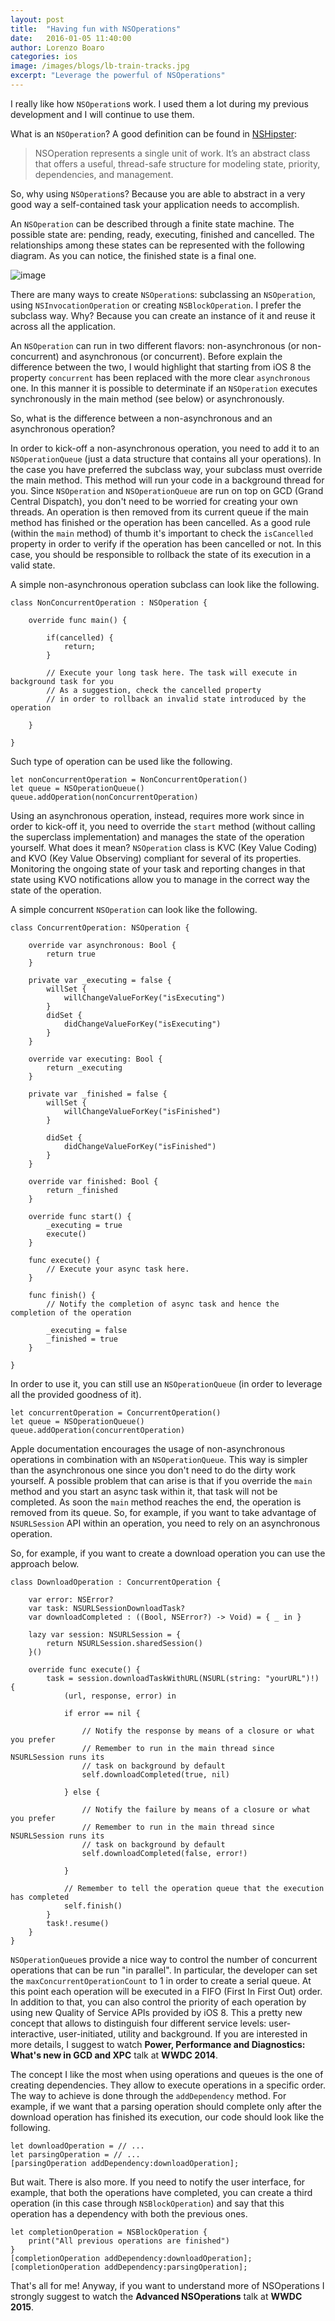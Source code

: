 ```yaml
---
layout: post
title:  "Having fun with NSOperations"
date:   2016-01-05 11:40:00
author: Lorenzo Boaro
categories: ios
image: /images/blogs/lb-train-tracks.jpg
excerpt: "Leverage the powerful of NSOperations"
---
```


I really like how `NSOperation`s work. I used them a lot during my previous development and I will continue to use them.

What is an `NSOperation`? A good definition can be found in [NSHipster](http://nshipster.com/nsoperation/):

>NSOperation represents a single unit of work. It’s an abstract class that offers a useful, thread-safe structure for modeling state, priority, dependencies, and management.


So, why using `NSOperation`s? Because you are able to abstract in a very good way a self-contained task your application needs to accomplish.

An `NSOperation` can be described through a finite state machine. The possible state are: pending, ready, executing, finished and cancelled. The relationships among these states can be represented with the following diagram. As you can notice, the finished state is a final one.

![image](/images/blogs/lb-state-machine.png)

There are many ways to create `NSOperation`s: subclassing an `NSOperation`, using `NSInvocationOperation` or creating `NSBlockOperation`. I prefer the subclass way. Why? Because you can create an instance of it and reuse it across all the application.

An `NSOperation` can run in two different flavors: non-asynchronous (or non-concurrent) and asynchronous (or concurrent).
Before explain the difference between the two, I would highlight that starting from iOS 8 the property `concurrent` has been replaced with the more clear `asynchronous` one. In this manner it is possible to determinate if an `NSOperation` executes synchronously in the main method (see below) or asynchronously.

So, what is the difference between a non-asynchronous and an asynchronous operation?

In order to kick-off a non-asynchronous operation, you need to add it to an `NSOperationQueue` (just a data structure that contains all your operations). In the case you have preferred the subclass way, your subclass must override the main method. This method will run your code in a background thread for you. Since `NSOperation` and `NSOperationQueue` are run on top on GCD (Grand Central Dispatch), you don't need to be worried for creating your own threads. An operation is then removed from its current queue if the main method has finished or the operation has been cancelled.
As a good rule (within the `main` method) of thumb it's important to check the `isCancelled` property in order to verify if the operation has been cancelled or not. In this case, you should be responsible to rollback the state of its execution in a valid state.

A simple non-asynchronous operation subclass can look like the following.

	class NonConcurrentOperation : NSOperation {

	    override func main() {

	        if(cancelled) {
	            return;
	        }

            // Execute your long task here. The task will execute in background task for you
            // As a suggestion, check the cancelled property
            // in order to rollback an invalid state introduced by the operation

	    }

	}

Such type of operation can be used like the following.

	let nonConcurrentOperation = NonConcurrentOperation()
	let queue = NSOperationQueue()
	queue.addOperation(nonConcurrentOperation)

Using an asynchronous operation, instead, requires more work since in order to kick-off it, you
need to override the `start` method (without calling the superclass implementation) and manages the state of the operation yourself.
What does it mean? `NSOperation` class is KVC (Key Value Coding) and KVO (Key Value Observing) compliant for several of its properties. Monitoring the ongoing state of your task and reporting changes in that state using KVO notifications allow you to manage in the correct way the state of the operation.

A simple concurrent `NSOperation` can look like the following.

	class ConcurrentOperation: NSOperation {

	    override var asynchronous: Bool {
	        return true
	    }

	    private var _executing = false {
	        willSet {
	            willChangeValueForKey("isExecuting")
	        }
	        didSet {
	            didChangeValueForKey("isExecuting")
	        }
	    }

	    override var executing: Bool {
	        return _executing
	    }

	    private var _finished = false {
	        willSet {
	            willChangeValueForKey("isFinished")
	        }

	        didSet {
	            didChangeValueForKey("isFinished")
	        }
	    }

	    override var finished: Bool {
	        return _finished
	    }

	    override func start() {
	        _executing = true
	        execute()
	    }

	    func execute() {
	        // Execute your async task here.
	    }

	    func finish() {
	        // Notify the completion of async task and hence the completion of the operation

	        _executing = false
	        _finished = true
	    }

	}

In order to use it, you can still use an `NSOperationQueue` (in order to leverage all the provided goodness of it).

	let concurrentOperation = ConcurrentOperation()
	let queue = NSOperationQueue()
	queue.addOperation(concurrentOperation)

Apple documentation encourages the usage of non-asynchronous operations in combination with an `NSOperationQueue`. This way is simpler than the asynchronous one since you don't need to do the dirty work yourself.
A possible problem that can arise is that if you override the `main` method and you start an async task within it, that task will not be completed. As soon the `main` method reaches the end, the operation is removed from its queue. So, for example, if you want to take advantage of `NSURLSession` API within an operation, you need to rely on an asynchronous operation.

So, for example, if you want to create a download operation you can use the approach below.

	class DownloadOperation : ConcurrentOperation {

	    var error: NSError?
	    var task: NSURLSessionDownloadTask?
	    var downloadCompleted : ((Bool, NSError?) -> Void) = { _ in }

	    lazy var session: NSURLSession = {
	        return NSURLSession.sharedSession()
	    }()

	    override func execute() {
	        task = session.downloadTaskWithURL(NSURL(string: "yourURL")!) {
	            (url, response, error) in

	            if error == nil {

	                // Notify the response by means of a closure or what you prefer
	                // Remember to run in the main thread since NSURLSession runs its
	                // task on background by default
	                self.downloadCompleted(true, nil)

	            } else {

	                // Notify the failure by means of a closure or what you prefer
	                // Remember to run in the main thread since NSURLSession runs its
	                // task on background by default
	                self.downloadCompleted(false, error!)

	            }

	            // Remember to tell the operation queue that the execution has completed
	            self.finish()
	        }
	        task!.resume()
	    }
	}

`NSOperationQueue`s provide a nice way to control the number of concurrent operations that can be run "in parallel". In particular, the developer can set the `maxConcurrentOperationCount` to 1 in order to create a serial queue. At this point each operation will be executed in a FIFO (First In First Out) order.
In addition to that, you can also control the priority of each operation by using new Quality of Service APIs provided by iOS 8. This a pretty new concept that allows to distinguish four different service levels: user-interactive, user-initiated, utility and background. If you are interested in more details, I suggest to watch **Power, Performance and Diagnostics: What's new in GCD and XPC** talk at **WWDC 2014**.

The concept I like the most when using operations and queues is the one of creating dependencies. They allow to execute operations in a specific order. The way to achieve is done through the `addDependency` method. For example, if we want that a parsing operation should complete only after the download operation has finished its execution, our code should look like the following.

	let downloadOperation = // ...
	let parsingOperation = // ...
	[parsingOperation addDependency:downloadOperation];

But wait. There is also more. If you need to notify the user interface, for example, that both the operations have completed, you can create a third operation (in this case through `NSBlockOperation`) and say that this operation has a dependency with both the previous ones.

	let completionOperation = NSBlockOperation {             
	    print("All previous operations are finished")    
	}
	[completionOperation addDependency:downloadOperation];
	[completionOperation addDependency:parsingOperation];

That's all for me! Anyway, if you want to understand more of NSOperations I strongly suggest to watch the **Advanced NSOperations** talk at **WWDC 2015**.
